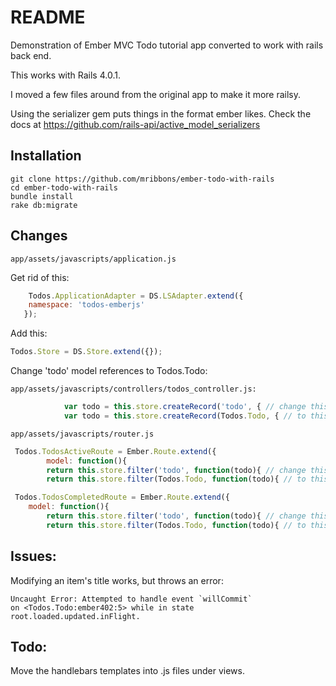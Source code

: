 README
======
Demonstration of Ember MVC Todo tutorial app converted to work with rails back end.

This works with Rails 4.0.1.

I moved a few files around from the original app to make it more railsy.

Using the serializer gem puts things in the format ember likes.
Check the docs at https://github.com/rails-api/active_model_serializers

Installation
------------
```shell
git clone https://github.com/mribbons/ember-todo-with-rails
cd ember-todo-with-rails
bundle install
rake db:migrate
```

Changes
-------

```shell
app/assets/javascripts/application.js
```

Get rid of this:
```javascript
    Todos.ApplicationAdapter = DS.LSAdapter.extend({
   	namespace: 'todos-emberjs'
   });
```

Add this:
```javascript
Todos.Store = DS.Store.extend({});
```

Change 'todo' model references to Todos.Todo:

```shell
app/assets/javascripts/controllers/todos_controller.js:
```
```javascript
			var todo = this.store.createRecord('todo', { // change this
			var todo = this.store.createRecord(Todos.Todo, { // to this
```

```shell
app/assets/javascripts/router.js
```
```javascript
 Todos.TodosActiveRoute = Ember.Route.extend({
    	model: function(){
   		return this.store.filter('todo', function(todo){ // change this
   		return this.store.filter(Todos.Todo, function(todo){ // to this

 Todos.TodosCompletedRoute = Ember.Route.extend({
 	model: function(){
		return this.store.filter('todo', function(todo){ // change this
		return this.store.filter(Todos.Todo, function(todo){ // to this
```

Issues:
-------
Modifying an item's title works, but throws an error:
```shell
Uncaught Error: Attempted to handle event `willCommit`
on <Todos.Todo:ember402:5> while in state root.loaded.updated.inFlight.
```

Todo:
-----
Move the handlebars templates into .js files under views.